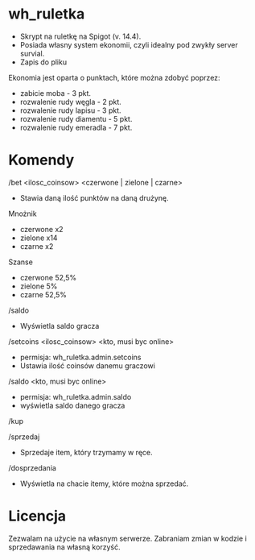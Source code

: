 # wh_ruletka
- Skrypt na ruletkę na Spigot (v. 14.4).
- Posiada własny system ekonomii, czyli idealny pod zwykły server survial.
- Zapis do pliku

Ekonomia jest oparta o punktach, które można zdobyć poprzez:
- zabicie moba 	             - 3 pkt.
- rozwalenie rudy węgla     - 2 pkt.
- rozwalenie rudy lapisu    - 3 pkt.
- rozwalenie rudy diamentu  - 5 pkt.
- rozwalenie rudy emeradla  - 7 pkt.

# Komendy
/bet <ilosc_coinsow> <czerwone | zielone | czarne>

- Stawia daną ilość punktów na daną drużynę.

Mnożnik
- czerwone x2
- zielone x14
- czarne x2
           
Szanse
- czerwone 52,5%
- zielone 5%
- czarne 52,5% 

/saldo
- Wyświetla saldo gracza

/setcoins <ilosc_coinsow> <kto, musi byc online>
-	permisja: wh_ruletka.admin.setcoins
- Ustawia ilość coinsów danemu graczowi
  

/saldo <kto, musi byc online>
-	permisja: wh_ruletka.admin.saldo
- wyświetla saldo danego gracza

/kup

/sprzedaj
- Sprzedaje item, który trzymamy w ręce.

/dosprzedania
- Wyświetla na chacie itemy, które można sprzedać.



# Licencja
Zezwalam na użycie na własnym serwerze. Zabraniam zmian w kodzie i sprzedawania na własną korzyść.
